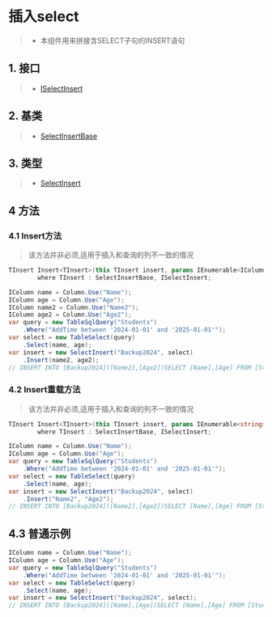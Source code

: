 # 插入select
>* 本组件用来拼接含SELECT子句的INSERT语句

## 1. 接口
>* [ISelectInsert](xref:ShadowSql.Insert.ISelectInsert)

## 2. 基类
>* [SelectInsertBase](xref:ShadowSql.Insert.SelectInsertBase)

## 3. 类型
>* [SelectInsert](xref:ShadowSql.Insert.SelectInsert)

## 4 方法
### 4.1 Insert方法
>该方法并非必须,适用于插入和查询的列不一致的情况
```csharp
TInsert Insert<TInsert>(this TInsert insert, params IEnumerable<IColumn> columns)
        where TInsert : SelectInsertBase, ISelectInsert;
```
```csharp
IColumn name = Column.Use("Name");
IColumn age = Column.Use("Age");
IColumn name2 = Column.Use("Name2");
IColumn age2 = Column.Use("Age2");
var query = new TableSqlQuery("Students")
    .Where("AddTime between '2024-01-01' and '2025-01-01'");
var select = new TableSelect(query)
    .Select(name, age);
var insert = new SelectInsert("Backup2024", select)
    .Insert(name2, age2);
// INSERT INTO [Backup2024]([Name2],[Age2])SELECT [Name],[Age] FROM [Students] WHERE AddTime between '2024-01-01' and '2025-01-01'
```

### 4.2 Insert重载方法
>该方法并非必须,适用于插入和查询的列不一致的情况
```csharp
TInsert Insert<TInsert>(this TInsert insert, params IEnumerable<string> columnNames)
        where TInsert : SelectInsertBase, ISelectInsert;
```
```csharp
IColumn name = Column.Use("Name");
IColumn age = Column.Use("Age");
var query = new TableSqlQuery("Students")
    .Where("AddTime between '2024-01-01' and '2025-01-01'");
var select = new TableSelect(query)
    .Select(name, age);
var insert = new SelectInsert("Backup2024", select)
    .Insert("Name2", "Age2");
// INSERT INTO [Backup2024]([Name2],[Age2])SELECT [Name],[Age] FROM [Students] WHERE AddTime between '2024-01-01' and '2025-01-01'
```

## 4.3 普通示例
```csharp
IColumn name = Column.Use("Name");
IColumn age = Column.Use("Age");
var query = new TableSqlQuery("Students")
    .Where("AddTime between '2024-01-01' and '2025-01-01'");
var select = new TableSelect(query)
    .Select(name, age);
var insert = new SelectInsert("Backup2024", select);
// INSERT INTO [Backup2024]([Name],[Age])SELECT [Name],[Age] FROM [Students] WHERE AddTime between '2024-01-01' and '2025-01-01'
```
